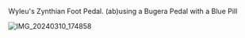 Wyleu's Zynthian Foot Pedal. (ab)using a Bugera Pedal with a Blue Pill

![IMG_20240310_174858](https://github.com/wyleu/Bugera01/assets/79083/c521dc95-dbad-4c3d-a8e9-c22373db3090)
